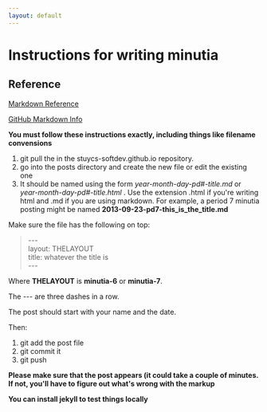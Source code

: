 ```yaml
---
layout: default
---
```


Instructions for writing minutia
================================

## Reference

[Markdown Reference](http://daringfireball.net/projects/markdown/syntax)

[GitHub Markdown Info](https://help.github.com/articles/github-flavored-markdown)

**You must follow these instructions exactly, including things like filename convensions**


1. git pull the in the stuycs-softdev.github.io repository.
2. go into the posts directory and create the new file or edit the existing one
3. It should be named using the form *year-month-day-pd#-title.md* or *year-month-day-pd#-title.html* . Use the extension .html if you're writing html and .md if you are using markdown. For example, a period 7 minutia posting might be named **2013-09-23-pd7-this_is_the_title.md**

Make sure the file has the following on top:

> \-\-\-<br>
> layout: THELAYOUT<br>
> title: whatever the title is<br>
> \-\-\-

Where **THELAYOUT** is **minutia-6** or **minutia-7**.

The \-\-\- are three dashes in a row.

The post should start with your name and the date.

Then: 

1. git add the post file
2. git commit it
3. git push

**Please make sure that the post appears (it could take a couple of minutes. If not, you'll have to figure out what's wrong with the markup**

**You can install jekyll to test things locally**